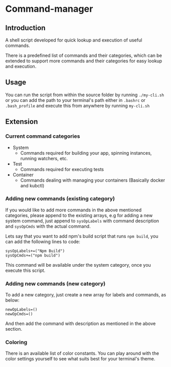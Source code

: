 # Command-manager
## Introduction
A shell script developed for quick lookup and execution of useful commands.

There is a predefined list of commands and their categories, which can be extended to support more commands and their categories for easy lookup and execution.

## Usage
You can run the script from within the source folder by running `./my-cli.sh` or you can add the path to your terminal's path either in `.bashrc` or `.bash_profile` and execute this from anywhere by running `my-cli.sh`

## Extension
### Current command categories
* System 
  - Commands required for building your app, spinning instances, running watchers, etc.
* Test
  - Commands required for executing tests
* Container
  - Commands dealing with managing your containers (Basically docker and kubctl)

### Adding new commands (existing category)
If you would like to add more commands in the above mentioned categories, please append to the existing arrays, e.g for adding a new system command, just append to `sysOpLabels` with command description and `sysOpCmds` with the actual command.

Lets say that you want to add npm's build script that runs `npm build`, you can add the following lines to code:
```shell script
sysOpLabels+=("Npm Build")
sysOpCmds+=("npm build")
```

This command will be available under the system category, once you execute this script.

### Adding new commands (new category)
To add a new category, just create a new array for labels and commands, as below:
```shell script
newOpLabels=()
newOpCmds=()
```

And then add the command with description as mentioned in the above section.

### Coloring
There is an available list of color constants. You can play around with the color settings yourself to see what suits best for your terminal's theme.
